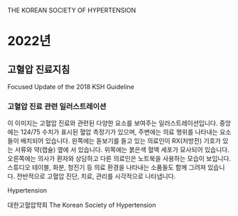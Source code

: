 THE
KOREAN
SOCIETY
OF HYPERTENSION

# 2022년
## 고혈압 진료지침
Focused Update of the 2018 KSH Guideline

### 고혈압 진료 관련 일러스트레이션
이 이미지는 고혈압 진료와 관련된 다양한 요소를 보여주는 일러스트레이션입니다. 중앙에는 124/75 수치가 표시된 혈압 측정기가 있으며, 주변에는 의료 행위를 나타내는 요소들이 배치되어 있습니다. 왼쪽에는 돋보기를 들고 있는 의료인이 RX(처방전) 기호가 있는 서류와 약(캡슐) 옆에 서 있습니다. 위쪽에는 붉은색 혈액 세포가 묘사되어 있습니다. 오른쪽에는 의사가 환자와 상담하고 다른 의료인은 노트북을 사용하는 모습이 보입니다. 스튜디오 테이블, 화분, 청진기 등 의료 환경을 나타내는 소품들도 함께 그려져 있습니다. 전반적으로 고혈압 진단, 치료, 관리를 시각적으로 나타냅니다.

Hypertension

대한고혈압학회
The Korean Society of Hypertension
